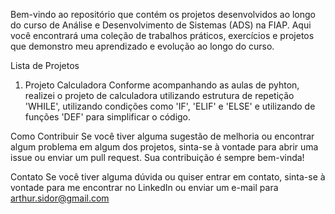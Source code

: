 Bem-vindo ao repositório que contém os projetos desenvolvidos ao longo do curso de Análise e Desenvolvimento de Sistemas (ADS) na FIAP. Aqui você encontrará uma coleção de trabalhos práticos, exercícios e projetos que demonstro meu aprendizado e evolução ao longo do curso.

Lista de Projetos
1. Projeto Calculadora
Conforme acompanhando as aulas de pyhton, realizei o projeto de calculadora utilizando estrutura de repetição 'WHILE', utilizando condições como 'IF', 'ELIF' e 'ELSE' e utilizando de funções 'DEF' para simplificar o código.


Como Contribuir
Se você tiver alguma sugestão de melhoria ou encontrar algum problema em algum dos projetos, sinta-se à vontade para abrir uma issue ou enviar um pull request. Sua contribuição é sempre bem-vinda!

Contato
Se você tiver alguma dúvida ou quiser entrar em contato, sinta-se à vontade para me encontrar no LinkedIn ou enviar um e-mail para arthur.sidor@gmail.com
